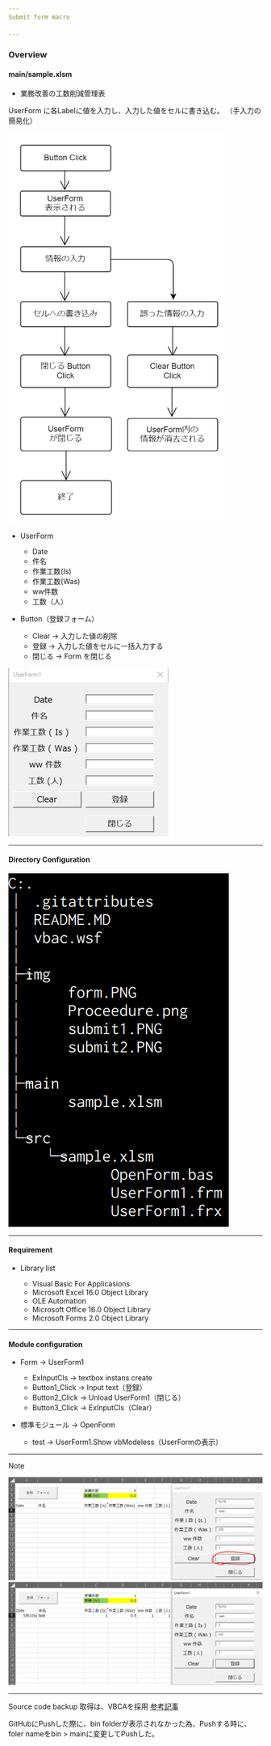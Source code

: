 ```yaml
---
Submit form macro

---
```

### Overview

#### main/sample.xlsm

- 業務改善の工数削減管理表

UserForm に各Labelに値を入力し、入力した値をセルに書き込む。
（手入力の簡易化）

<img src="https://github.com/TA1851/submit_form/blob/main/img/flow.png">

* UserForm
  
  * Date
  * 件名
  * 作業工数(Is)
  * 作業工数(Was)
  * ww件数
  * 工数（人）

* Button（登録フォーム）

  * Clear -> 入力した値の削除
  * 登録  -> 入力した値をセルに一括入力する  
  * 閉じる -> Form を閉じる
  
<img src="https://github.com/TA1851/submit_form/blob/main/img/form.PNG">
  
---
#### Directory Configuration

<img src="https://github.com/TA1851/submit_form/blob/main/img/directory.PNG">

---
#### Requirement

* Library list

  * Visual Basic For Applicasions
  * Microsoft Excel 16.0 Object Library
  * OLE Automation
  * Microsoft Office 16.0 Object Library
  * Microsoft Forms 2.0 Object Library

---

#### Module configuration

* Form -> UserForm1

  * ExInputCls -> textbox instans create
  * Button1_Click -> Input text（登録）
  * Button2_Click -> Unload UserForm1（閉じる）
  * Button3_Click -> ExInputCls（Clear）

* 標準モジュール -> OpenForm

  * test -> UserForm1.Show vbModeless（UserFormの表示）

---
Note

<img src="https://github.com/TA1851/submit_form/blob/main/img/submit1.PNG">
<img src="https://github.com/TA1851/submit_form/blob/main/img/submit2.PNG">

---
Source code backup 取得は、VBCAを採用
[参考記事](https://tonari-it.com/vba-vbac-git/)

GitHubにPushした際に、bin folderが表示されなかった為、Pushする時に、foler nameをbin > mainに変更してPushした。
